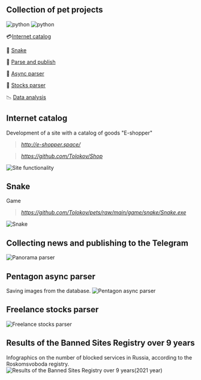 ## Collection of pet projects

![python](https://img.shields.io/badge/python-3.10-green)
![python](https://img.shields.io/github/repo-size/Tolokov/Pets?color=green)

:credit_card:[Internet catalog](#internet-catalog)

:snake: [Snake](#snake)

:mega: [Parse and publish](#collecting-news-and-publishing-to-the-telegram)

:mag_right: [Async parser](#pentagon-async-parser)

:mag_right: [Stocks parser](#freelance-stocks-parser)

:chart_with_downwards_trend: [Data analysis](#results-of-the-banned-sites-registry-over-9-years)


## Internet catalog

Development of a site with a catalog of goods "E-shopper"
> _<http://e-shopper.space/>_

> _<https://github.com/Tolokov/Shop>_

![Site functionality](https://github.com/Tolokov/Shop/blob/master/static/gif/functionality.gif?raw=true "GIF")


## Snake

Game
> _<https://github.com/Tolokov/pets/raw/main/game/snake/Snake.exe>_

![Snake](https://raw.githubusercontent.com/Tolokov/pets/main/Game/Snake/images/snake.gif?raw=true "GIF")


## Collecting news and publishing to the Telegram


![Panorama parser](https://raw.githubusercontent.com/Tolokov/pets/main/Parsers/images/telegram_img3.png?raw=true "Photos")


## Pentagon async parser

Saving images from the database.
![Pentagon async parser](https://raw.githubusercontent.com/Tolokov/pets/main/Parsers/images/pentagon_img.png?raw=true "Photos")


## Freelance stocks parser

![Freelance stocks parser](https://raw.githubusercontent.com/Tolokov/pets/main/Parsers/images/parser_img.png?raw=true "Console result")


## Results of the Banned Sites Registry over 9 years

Infographics on the number of blocked services in Russia, according to the Roskomsvoboda registry.
![Results of the Banned Sites Registry over 9 years(2021 year)](https://raw.githubusercontent.com/Tolokov/pets/main/Other/Blacklist_ru/images/img2.png?raw=true "Infographics")
